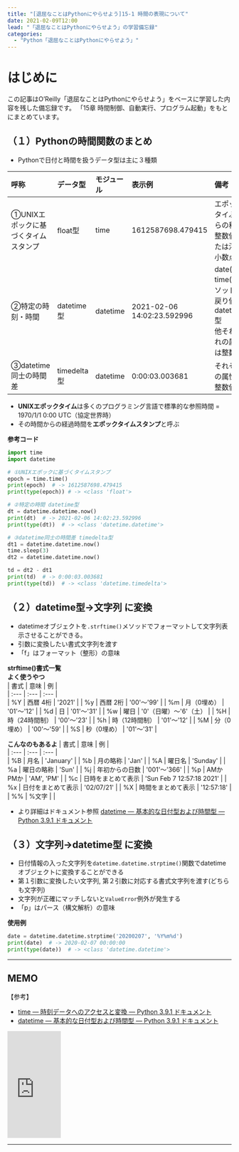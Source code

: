 ```yaml
---
title: "[退屈なことはPythonにやらせよう]15-1 時間の表現について"
date: 2021-02-09T12:00
lead: "「退屈なことはPythonにやらせよう」の学習備忘録"
categories:
  - "Python「退屈なことはPythonにやらせよう」"
---
```


# はじめに
この記事はO’Reilly「退屈なことはPythonにやらせよう」をベースに学習した内容を残した備忘録です。
「15章 時間制御、自動実行、プログラム起動」をもとにまとめています。

## （１）Pythonの時間関数のまとめ
- Pythonで日付と時間を扱うデータ型は主に３種類

| 呼称 | データ型 | モジュール |  表示例 | 備考 |  
| :--- | :--- | :--- | :--- | :--- |  
| ①UNIXエポックに基づくタイムスタンプ | float型 | time | 1612587698.479415 | エポックタイぷからの秒数<br>整数値または浮動小数点値　|  
| ②特定の時刻・時間 | datetime型 | datetime | 2021-02-06 14:02:23.592996 | date(), time()メソッドの戻り値はdatetime型<br>他それぞれの属性は整数値 |  
| ③datetime同士の時間差 | timedelta型 | datetime | 0:00:03.003681 | それぞれの属性は整数値 |  

- **UNIXエポックタイム**は多くのプログラミング言語で標準的な参照時間 =  1970/1/1 0:00 UTC（協定世界時）
- その時間からの経過時間を**エポックタイムスタンプ**と呼ぶ

**参考コード**
```python
import time
import datetime

# ①UNIXエポックに基づくタイムスタンプ
epoch = time.time()
print(epoch)  # -> 1612587698.479415
print(type(epoch)) # -> <class 'float'>

# ②特定の時間 datetime型
dt = datetime.datetime.now()
print(dt)  # -> 2021-02-06 14:02:23.592996
print(type(dt))  # -> <class 'datetime.datetime'>

# ③datetime同士の時間差 timedelta型
dt1 = datetime.datetime.now()
time.sleep(3)
dt2 = datetime.datetime.now()

td = dt2 - dt1
print(td)  # -> 0:00:03.003681
print(type(td))  # -> <class 'datetime.timedelta'>
```


## （２）datetime型→文字列 に変換
- datetimeオブジェクトを`.strftime()`メソッドでフォーマットして文字列表示させることができる。
- 引数に変換したい書式文字列を渡す
- 「f」はフォーマット（整形）の意味

**strftime()書式一覧**  
**よく使うやつ**  
| 書式 | 意味 | 例 |  
| :--- | :--- | :--- |  
| %Y | 西暦 4桁 | '2021' |
| %y | 西暦 2桁 | '00'〜'99' |
| %m | 月（0埋め） | '01'〜'12' |
| %d | 日 | '01'〜'31' |
| %w | 曜日 | '0'（日曜）〜'6'（土） |
| %H | 時（24時間制） | '00'〜'23' |
| %h | 時（12時間制） | '01'〜'12' |
| %M | 分（0埋め） | '00'〜'59' |
| %S | 秒（0埋め） | '01'〜'31' |

**こんなのもあるよ**
| 書式 | 意味 | 例 |  
| :--- | :--- | :--- |  
| %B | 月名 | 'January' |
| %b | 月の略称 | 'Jan' |
| %A | 曜日名 | 'Sunday' |
| %a | 曜日の略称 | 'Sun' |
| %j | 年初からの日数 | '001'〜'366' |
| %p | AMかPMか | 'AM', 'PM' |
| %c | 日時をまとめて表示 | 'Sun Feb  7 12:57:18 2021' |
| %x | 日付をまとめて表示 | '02/07/21' |
| %X | 時間をまとめて表示 | '12:57:18' |
| %% | %文字 | |

- より詳細はドキュメント参照
  [datetime — 基本的な日付型および時間型 — Python 3.9.1 ドキュメント](https://docs.python.org/ja/3/library/datetime.html#strftime-strptime-behavior)

## （３）文字列→datetime型 に変換
- 日付情報の入った文字列を`datetime.datetime.strptime()`関数でdatetimeオブジェクトに変換することができる
- 第１引数に変換したい文字列, 第２引数に対応する書式文字列を渡す(どちらも文字列)
- 文字列が正確にマッチしないと`ValueError`例外が発生する
- 「p」はパース（構文解析）の意味

**使用例**
```python
date = datetime.datetime.strptime('20200207', '%Y%m%d')
print(date)  # -> 2020-02-07 00:00:00
print(type(date))  # -> <class 'datetime.datetime'>
```

---
## MEMO
【参考】
- [time — 時刻データへのアクセスと変換 — Python 3.9.1 ドキュメント](https://docs.python.org/ja/3/library/time.html)
- [datetime — 基本的な日付型および時間型 — Python 3.9.1 ドキュメント](https://docs.python.org/ja/3/library/datetime.html)

<iframe style="width:120px;height:240px;" marginwidth="0" marginheight="0" scrolling="no" frameborder="0" src="https://rcm-fe.amazon-adsystem.com/e/cm?ref=qf_sp_asin_til&t=massasquash08-22&m=amazon&o=9&p=8&l=as1&IS1=1&detail=1&asins=487311778X&linkId=691e891718cdd36feb75e664a0a2f53a&bc1=ffffff&amp;lt1=_top&fc1=333333&lc1=0066c0&bg1=ffffff&f=ifr"></iframe>

---